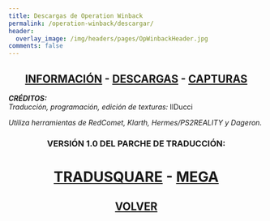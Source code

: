 ```yaml
---
title: Descargas de Operation Winback
permalink: /operation-winback/descargar/
header:
  overlay_image: /img/headers/pages/OpWinbackHeader.jpg
comments: false
---
```

<h2 style="text-align: center;"><strong><a href="/operation-winback/informacion/">INFORMACIÓN</a> - <a href="/operation-winback/descargar/">DESCARGAS</a> - <a href="/operation-winback/capturas/">CAPTURAS</a></strong></h2>

_**CRÉDITOS:**_  
_Traducción, programación, edición de texturas:_ IlDucci

_Utiliza herramientas de RedComet, Klarth, Hermes/PS2REALITY y Dageron._

<h3 style="text-align: center;">VERSIÓN 1.0 DEL PARCHE DE TRADUCCIÓN:</h3>

<h1 style="text-align: center;"><strong><a href="http://tradusquare.es/parches/TraduccionesTioVictor/OPWB-V10-ESP.7z" target="_blank">TRADUSQUARE</a> - <a href="https://mega.nz/file/pYVkSZqC#PppPK_y0youHdoJW-hBpJDkdKdQNlcJh8-A5cRnoAyE" target="_blank">MEGA</a></strong></h1>

<h2 style="text-align: center;"><a href="/operation-winback/"><strong>VOLVER</strong></a></h2>


